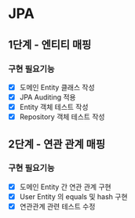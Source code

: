 # JPA

## 1단계 - 엔티티 매핑
### 구현 필요기능
- [x] 도메인 Entity 클래스 작성
- [x] JPA Auditing 적용
- [x] Entity 객체 테스트 작성
- [x] Repository 객체 테스트 작성

## 2단계 - 연관 관계 매핑
### 구현 필요기능
- [x] 도메인 Entity 간 연관 관계 구현
- [x] User Entity 의 equals 및 hash 구현
- [x] 연관관계 관련 테스트 수정

